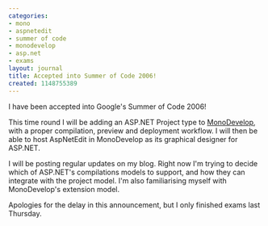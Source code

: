 ```yaml
---
categories:
- mono
- aspnetedit
- summer of code
- monodevelop
- asp.net
- exams
layout: journal
title: Accepted into Summer of Code 2006!
created: 1148755389
---
```

I have been accepted into Google's Summer of Code 2006!

This time round I will be adding an ASP.NET Project type to <a href="http://www.monodevelop.com/">MonoDevelop</a>, with a proper compilation, preview and deployment workflow. I will then be able to host AspNetEdit in MonoDevelop as its graphical designer for ASP.NET.

I will be posting regular updates on my blog. Right now I'm trying to decide which of ASP.NET's compilations models to support, and how they can integrate with the project model. I'm also familiarising myself with MonoDevelop's extension model.

Apologies for the delay in this announcement, but I only finished exams last Thursday.
<!--break-->
